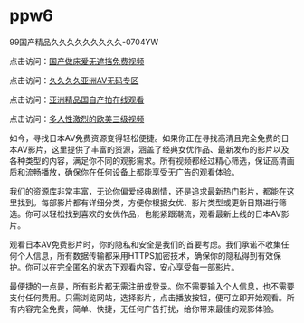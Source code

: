 # ppw6
99国产精品久久久久久久久久久-0704YW

点击访问：<a href="https://gsd-agv.pages.dev/">国产做床爱无遮挡免费视频</a>

点击访问：<a href="https://gda-c7m.pages.dev/">久久久久亚洲AV无码专区</a>

点击访问：<a href="https://tfda.pages.dev/">亚洲精品国自产拍在线观看</a>

点击访问：<a href="https://bsdf-5f5.pages.dev/">多人性激烈的欧美三级视频</a>

如今，寻找日本AV免费资源变得轻松便捷。如果你正在寻找高清且完全免费的日本AV影片，这里提供了丰富的资源，涵盖了经典女优作品、最新发布的影片以及各种类型的内容，满足你不同的观影需求。所有视频都经过精心筛选，保证高清画质和流畅播放，确保你在任何设备上都能享受无广告的观看体验。

我们的资源库非常丰富，无论你偏爱经典剧情，还是追求最新热门影片，都能在这里找到。每部影片都有详细分类，方便你根据女优、影片类型或更新日期进行筛选。你可以轻松找到喜欢的女优作品，也能紧跟潮流，观看最新上线的日本AV影片。

观看日本AV免费影片时，你的隐私和安全是我们的首要考虑。我们承诺不收集任何个人信息，所有数据传输都采用HTTPS加密技术，确保你的隐私得到有效保护。你可以在完全匿名的状态下观看内容，安心享受每一部影片。

最便捷的一点是，所有影片都无需注册或登录。你不需要输入个人信息，也不需要支付任何费用。只需浏览网站，选择影片，点击播放按钮，便可立即开始观看。所有内容完全免费，简单、快捷，无任何广告打扰，给你带来最佳的观影体验。

<span style="display:none;">[Canonical link](）</span>
